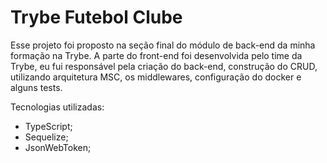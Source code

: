 # Trybe Futebol Clube

Esse projeto foi proposto na seção final do módulo de back-end da minha formação na Trybe.
A parte do front-end foi desenvolvida pelo time da Trybe, eu fui responsável pela criação do back-end, construção do CRUD, utilizando arquitetura MSC, os middlewares, configuração do docker e alguns tests.

Tecnologias utilizadas:
- TypeScript;
- Sequelize;
- JsonWebToken;
